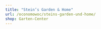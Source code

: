 ```yaml
---
title: "Stein’s Garden & Home"
url: /oconomowoc/steins-garden-und-home/
shop: Garten-Center
---
```

